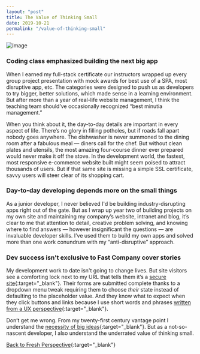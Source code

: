 ```yaml
---
layout: "post"
title: The Value of Thinking Small
date: 2019-10-21
permalink: "/value-of-thinking-small"
---
```


![image](https://www.samanthamccallfp18.com/assets/images/small_things_blog.jpg)

### Coding class emphasized building the next big app

When I earned my full-stack certificate our instructors wrapped up every group project presentation with mock awards for best use of a SPA, most disruptive app, etc. The categories were designed to push us as developers to try bigger, better solutions, which made sense in a learning environment. But after more than a year of real-life website management, I think the teaching team should’ve occasionally recognized “best minutia management.”

When you think about it, the day-to-day details are important in every aspect of life. There’s no glory in filling potholes, but if roads fall apart nobody goes anywhere. The dishwasher is never summoned to the dining room after a fabulous meal &mdash; diners call for the chef. But without clean plates and utensils, the most amazing four-course dinner ever prepared would never make it off the stove. In the development world, the fastest, most responsive e-commerce website built might seem poised to attract thousands of users. But if that same site is missing a simple SSL certificate, savvy users will steer clear of its shopping cart.

### Day-to-day developing depends more on the small things

As a junior developer, I never believed I'd be building industry-disrupting apps right out of the gate. But as I wrap up year two of building projects on my own site and maintaining my company’s website, intranet and blog, it’s clear to me that attention to detail, creative problem solving, and knowing where to find answers &mdash; however insignificant the questions &mdash; are invaluable developer skills. I’ve used them to build my own apps and solved more than one work conundrum with my “anti-disruptive” approach.

### Dev success isn't exclusive to Fast Company cover stories

My development work to date isn't going to change lives. But site visitors see a comforting lock next to my URL that tells them it’s a [secure site](https://www.forbes.com/sites/forbestechcouncil/2018/05/18/why-an-ssl-certificate-is-important-for-your-company-website/#5dab86211dc3){:target="_blank"}. Their forms are submitted complete thanks to a dropdown menu tweak requiring them to choose <em>their</em> state instead of defaulting to the placeholder value. And they know what to expect when they click buttons and links because I use short words and phrases [written from a UX perspective](https://www.fastcompany.com/3026463/from-google-ventures-5-rules-for-writing-great-interface-copy){:target="_blank"}.

Don’t get me wrong. From my twenty-first century vantage point I understand the [necessity of big ideas](https://www.ted.com/speakers/greta_thunberg){:target="_blank"}. But as a not-so-nascent developer, I also understand the underrated value of thinking small.

[Back to Fresh Perspective](https://www.samanthamccallfp18.com){:target="_blank"}
